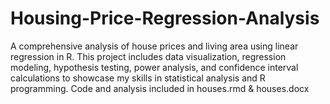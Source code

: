 # Housing-Price-Regression-Analysis

A comprehensive analysis of house prices and living area using linear regression in R. This project includes data visualization, regression modeling, hypothesis testing, power analysis, and confidence interval calculations to showcase my skills in statistical analysis and R programming. Code and analysis included in houses.rmd & houses.docx
